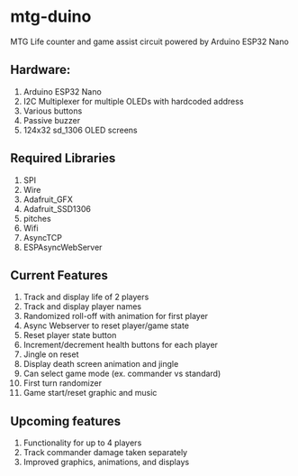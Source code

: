 # mtg-duino
MTG Life counter and game assist circuit powered by Arduino ESP32 Nano

## Hardware:
1. Arduino ESP32 Nano
2. I2C Multiplexer for multiple OLEDs with hardcoded address
3. Various buttons
4. Passive buzzer
5. 124x32 sd_1306 OLED screens

## Required Libraries
1. SPI
2. Wire
3. Adafruit_GFX
4. Adafruit_SSD1306
5. pitches
6. Wifi
7. AsyncTCP
8. ESPAsyncWebServer

## Current Features
1. Track and display life of 2 players
2. Track and display player names
3. Randomized roll-off with animation for first player
4. Async Webserver to reset player/game state
5. Reset player state button
6. Increment/decrement health buttons for each player
7. Jingle on reset
8. Display death screen animation and jingle
9. Can select game mode (ex. commander vs standard)
10. First turn randomizer
11. Game start/reset graphic and music

## Upcoming features
1. Functionality for up to 4 players
2. Track commander damage taken separately
3. Improved graphics, animations, and displays
